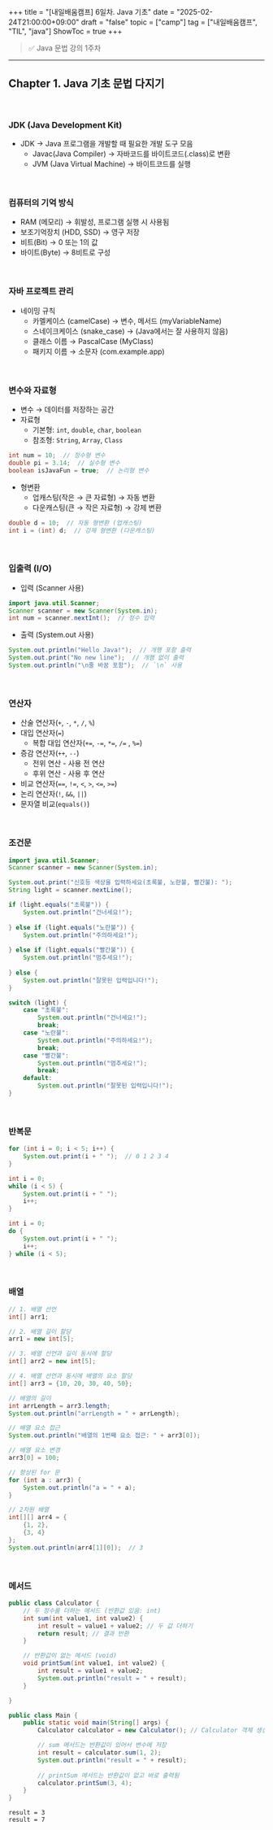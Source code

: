 +++
title = "[내일배움캠프] 6일차. Java 기초"
date = "2025-02-24T21:00:00+09:00"
draft = "false"
topic = ["camp"]
tag = ["내일배움캠프", "TIL", "java"]
ShowToc = true
+++

> ✅ Java 문법 강의 1주차  

<hr>

## Chapter 1. Java 기초 문법 다지기

<br>

### JDK (Java Development Kit)
- JDK → Java 프로그램을 개발할 때 필요한 개발 도구 모음
    - Javac(Java Compiler) → 자바코드를 바이트코드(.class)로 변환
    - JVM (Java Virtual Machine) → 바이트코드를 실행

<br>

### 컴퓨터의 기억 방식
- RAM (메모리) → 휘발성, 프로그램 실행 시 사용됨
- 보조기억장치 (HDD, SSD) → 영구 저장
- 비트(Bit) → 0 또는 1의 값
- 바이트(Byte) → 8비트로 구성

<br>

### 자바 프로젝트 관리
- 네이밍 규칙
    - 카멜케이스 (camelCase) → 변수, 메서드 (myVariableName)
    - 스네이크케이스 (snake_case) → (Java에서는 잘 사용하지 않음)
    - 클래스 이름 → PascalCase (MyClass)
    - 패키지 이름 → 소문자 (com.example.app)

<br>

### 변수와 자료형
- 변수 → 데이터를 저장하는 공간
- 자료형
    - 기본형: `int`, `double`, `char`, `boolean`
    - 참조형: `String`, `Array`, `Class`
```java
int num = 10;  // 정수형 변수
double pi = 3.14;  // 실수형 변수
boolean isJavaFun = true;  // 논리형 변수
```
- 형변환
    - 업캐스팅(작은 → 큰 자료형) → 자동 변환
    - 다운캐스팅(큰 → 작은 자료형) → 강제 변환
```java
double d = 10;  // 자동 형변환 (업캐스팅)
int i = (int) d;  // 강제 형변환 (다운캐스팅)
```

<br>

### 입출력 (I/O)
- 입력 (Scanner 사용)
```java
import java.util.Scanner;
Scanner scanner = new Scanner(System.in);
int num = scanner.nextInt();  // 정수 입력
```
- 출력 (System.out 사용)
```java
System.out.println("Hello Java!");  // 개행 포함 출력
System.out.print("No new line");  // 개행 없이 출력
System.out.println("\n줄 바꿈 포함");  // `\n` 사용
```

<br>

### 연산자
- 산술 연산자(`+`, `-`, `*`, `/`, `%`)
- 대입 연산자(`=`)
    - 복합 대입 연산자(`+=`, `-=`, `*=`, `/=` , `%=`)
- 증감 연산자(`++`, `--`)
    - 전위 연산 - 사용 전 연산
    - 후위 연산 - 사용 후 연산
- 비교 연산자(`==`, `!=`, `<`, `>`, `<=`, `>=`)
- 논리 연산자(`!`, `&&`, `||`)
- 문자열 비교(`equals()`)

<br>

### 조건문
```java
import java.util.Scanner;
Scanner scanner = new Scanner(System.in);

System.out.print("신호등 색상을 입력하세요(초록불, 노란불, 빨간불): ");
String light = scanner.nextLine();
```
```java
if (light.equals("초록불")) {
	System.out.println("건너세요!");
    
} else if (light.equals("노란불")) {
	System.out.println("주의하세요!");
    
} else if (light.equals("빨간불")) {
	System.out.println("멈추세요!");
    
} else {
	System.out.println("잘못된 입력입니다!");
}
```
```java
switch (light) {
	case "초록불":
    	System.out.println("건너세요!");
        break;
	case "노란불":
    	System.out.println("주의하세요!");
		break;
	case "빨간불":
    	System.out.println("멈추세요!");
        break;
	default:
    	System.out.println("잘못된 입력입니다!");
}
```

<br>

### 반복문
```java
for (int i = 0; i < 5; i++) {
    System.out.print(i + " ");  // 0 1 2 3 4
}
```
```java
int i = 0;
while (i < 5) {
    System.out.print(i + " ");
    i++;
}
```
```java
int i = 0;
do {
    System.out.print(i + " ");
    i++;
} while (i < 5);
```

<br>

### 배열
```java
// 1. 배열 선언
int[] arr1;

// 2. 배열 길이 할당
arr1 = new int[5];

// 3. 배열 선언과 길이 동시에 할당
int[] arr2 = new int[5];

// 4. 배열 선언과 동시에 배열의 요소 할당
int[] arr3 = {10, 20, 30, 40, 50};

// 배열의 길이
int arrLength = arr3.length;
System.out.println("arrLength = " + arrLength);

// 배열 요소 접근
System.out.println("배열의 1번째 요소 접근: " + arr3[0]);

// 배열 요소 변경
arr3[0] = 100;

// 향상된 for 문
for (int a : arr3) {
	System.out.println("a = " + a);
}

// 2차원 배열
int[][] arr4 = {
    {1, 2},
    {3, 4}
};
System.out.println(arr4[1][0]);  // 3
```

<br>

### 메서드
```java
public class Calculator {
	// 두 정수를 더하는 메서드 (반환값 있음: int)
    int sum(int value1, int value2) {
        int result = value1 + value2; // 두 값 더하기
        return result; // 결과 반환
    }

	// 반환값이 없는 메서드 (void)
    void printSum(int value1, int value2) {
        int result = value1 + value2;
        System.out.println("result = " + result);
    }

}
```
```java
public class Main {
    public static void main(String[] args) {
        Calculator calculator = new Calculator(); // Calculator 객체 생성

		// sum 메서드는 반환값이 있어서 변수에 저장
        int result = calculator.sum(1, 2);
        System.out.println("result = " + result);
        
        // printSum 메서드는 반환값이 없고 바로 출력됨
        calculator.printSum(3, 4);
    }
}
```
```
result = 3
result = 7
```